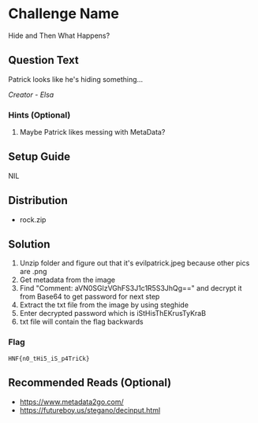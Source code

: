 # Challenge Name
Hide and Then What Happens?

## Question Text
Patrick looks like he's hiding something...

*Creator - Elsa*

### Hints (Optional)
1. Maybe Patrick likes messing with MetaData?

## Setup Guide
NIL

## Distribution
- rock.zip

## Solution
1. Unzip folder and figure out that it's evilpatrick.jpeg because other pics are .png
2. Get metadata from the image
4. Find "Comment: aVN0SGlzVGhFS3J1c1R5S3JhQg==" and decrypt it from Base64 to get password for next step
5. Extract the txt file from the image by using steghide
6. Enter decrypted password which is iStHisThEKrusTyKraB
7. txt file will contain the flag backwards

### Flag
`HNF{n0_tHi5_iS_p4TriCk}`

## Recommended Reads (Optional)
* https://www.metadata2go.com/
* https://futureboy.us/stegano/decinput.html
